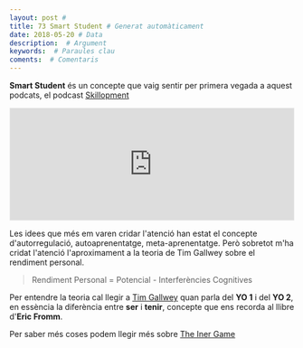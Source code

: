 ```yaml
---
layout: post #
title: 73 Smart Student # Generat automàticament
date: 2018-05-20 # Data
description:  # Argument
keywords:  # Paraules clau
coments:  # Comentaris
---
```


**Smart Student** és un concepte que vaig sentir per primera vegada a aquest podcats, el podcast [Skillopment](https://blog.raulhernandezgonzalez.com/podcast-skillopment/)

<iframe id='audio_19928813' frameborder='0' allowfullscreen='' scrolling='no' height='200' style='border:1px solid #EEE; box-sizing:border-box; width:100%;' src='https://www.ivoox.com/player_ej_19928813_4_1.html?c1=ff6600'></iframe>


Les idees que més em varen cridar l'atenció han estat el concepte d'autorregulació, autoaprenentatge, meta-aprenentatge. Però sobretot m'ha cridat l'atenció l'aproximament a la teoria de Tim Gallwey sobre el rendiment personal.

> Rendiment Personal = Potencial - Interferències Cognitives

Per entendre la teoria cal llegir a [Tim Gallwey](http://theinnergame.com/about-tim-gallwey/) quan parla del **YO 1** i del **YO 2**, en essència la diferència entre **ser** i **tenir**, concepte que ens recorda al llibre d'**Eric Fromm**.

Per saber més coses podem llegir més sobre [The Iner Game](http://theinnergame.com/)

